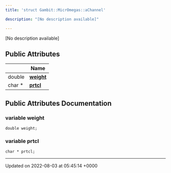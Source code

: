 ```yaml
---
title: 'struct Gambit::MicrOmegas::aChannel'

description: "[No description available]"

---
```









[No description available]

## Public Attributes

|                | Name           |
| -------------- | -------------- |
| double | **[weight](/documentation/code/darkbit/classes/structgambit_1_1micromegas_1_1achannel/#variable-weight)**  |
| char * | **[prtcl](/documentation/code/darkbit/classes/structgambit_1_1micromegas_1_1achannel/#variable-prtcl)**  |

## Public Attributes Documentation

### variable weight

```
double weight;
```


### variable prtcl

```
char * prtcl;
```


-------------------------------

Updated on 2022-08-03 at 05:45:14 +0000